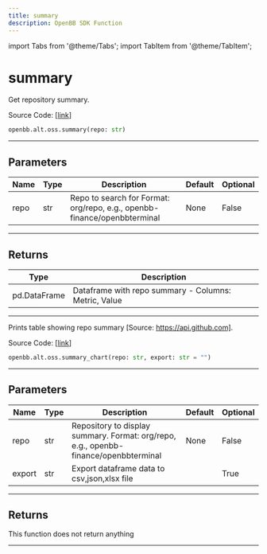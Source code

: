 ```yaml
---
title: summary
description: OpenBB SDK Function
---
```


import Tabs from '@theme/Tabs';
import TabItem from '@theme/TabItem';

# summary

<Tabs>
<TabItem value="model" label="Model" default>

Get repository summary.

Source Code: [[link](https://github.com/OpenBB-finance/OpenBBTerminal/tree/main/openbb_terminal/alternative/oss/github_model.py#L179)]

```python
openbb.alt.oss.summary(repo: str)
```

---

## Parameters

| Name | Type | Description | Default | Optional |
| ---- | ---- | ----------- | ------- | -------- |
| repo | str | Repo to search for Format: org/repo, e.g., openbb-finance/openbbterminal | None | False |


---

## Returns

| Type | Description |
| ---- | ----------- |
| pd.DataFrame | Dataframe with repo summary - Columns: Metric, Value |
---



</TabItem>
<TabItem value="view" label="Chart">

Prints table showing repo summary [Source: https://api.github.com].

Source Code: [[link](https://github.com/OpenBB-finance/OpenBBTerminal/tree/main/openbb_terminal/alternative/oss/github_view.py#L123)]

```python
openbb.alt.oss.summary_chart(repo: str, export: str = "")
```

---

## Parameters

| Name | Type | Description | Default | Optional |
| ---- | ---- | ----------- | ------- | -------- |
| repo | str | Repository to display summary. Format: org/repo, e.g., openbb-finance/openbbterminal | None | False |
| export | str | Export dataframe data to csv,json,xlsx file |  | True |


---

## Returns

This function does not return anything

---



</TabItem>
</Tabs>